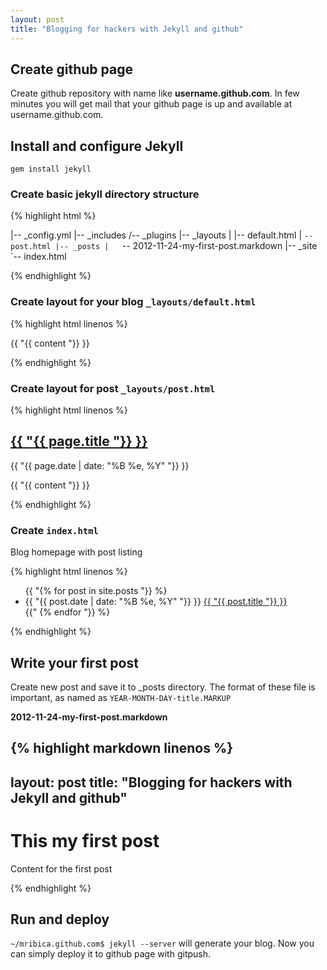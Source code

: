 ```yaml
---
layout: post
title: "Blogging for hackers with Jekyll and github" 
---
```


## Create github page

Create github repository with name like **username.github.com**. In few minutes you will get mail that your github page is up and 
available at username.github.com.

## Install and configure Jekyll

`gem install jekyll`

### Create basic jekyll directory structure

{% highlight html %}

|-- _config.yml
|-- _includes
/-- _plugins
|-- _layouts
|   |-- default.html
|   `-- post.html
|-- _posts
|   `-- 2012-11-24-my-first-post.markdown
|-- _site
`-- index.html

{% endhighlight %}

### Create layout for your blog `_layouts/default.html`

{% highlight html linenos %}
<html>
  <head>
    <meta http-equiv="content-type" content="text/html; charset=utf-8" />
    <title>{{ "{{ page.title "}} }}</title>
  </head>
  <body>
    {{ "{{ content "}} }}
  </body>
</html>

{% endhighlight %}

### Create layout for post `_layouts/post.html`

{% highlight html linenos %}

<section class="content">
  <h1>
    <a href=" {{ "{{ page.url "}} }} "> {{ "{{ page.title "}} }}</a>
  </h1>

  <section class="date">
    {{ "{{ page.date | date: "%B %e, %Y" "}} }}
  </section>

  {{ "{{ content "}} }}

</section>

{% endhighlight %}

### Create `index.html`

Blog homepage with post listing

{% highlight html linenos %}
<section class="content">
  <ul>
    {{ "{% for post in site.posts "}} %}
    <li>
      <span>{{ "{{ post.date | date: "%B %e, %Y" "}} }}</span> <a href="{{ "{{ post.url "}} }}">{{ "{{ post.title "}} }}</a>
    </li>
    {{" {% endfor "}} %}
  </ul>
</section>
{% endhighlight %}

## Write your first post

Create new post and save it to _posts directory. The format of these file is important, as named as `YEAR-MONTH-DAY-title.MARKUP`

**2012-11-24-my-first-post.markdown**

{% highlight markdown linenos %}
---
layout: post
title: "Blogging for hackers with Jekyll and github" 
---

# This my first post

Content for the first post

{% endhighlight %}

## Run and deploy

`~/mribica.github.com$ jekyll --server` will generate your blog. Now you can simply deploy it to github page with gitpush.





